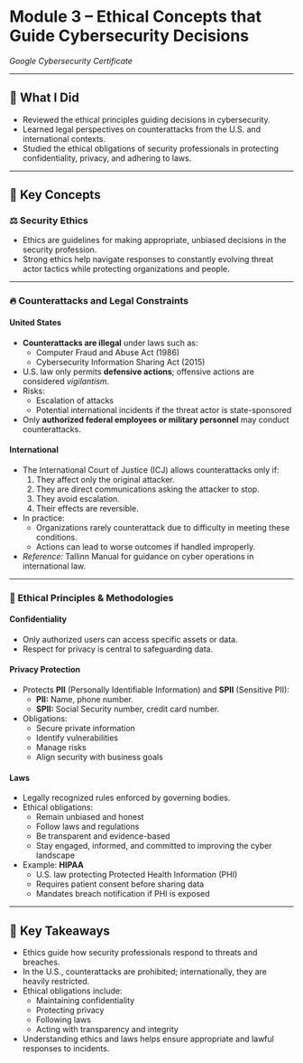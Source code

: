 # Module 3 – Ethical Concepts that Guide Cybersecurity Decisions  
*Google Cybersecurity Certificate*

---

## 🧠 What I Did
- Reviewed the ethical principles guiding decisions in cybersecurity.
- Learned legal perspectives on counterattacks from the U.S. and international contexts.
- Studied the ethical obligations of security professionals in protecting confidentiality, privacy, and adhering to laws.

---

## 🔑 Key Concepts

### ⚖️ Security Ethics
- Ethics are guidelines for making appropriate, unbiased decisions in the security profession.
- Strong ethics help navigate responses to constantly evolving threat actor tactics while protecting organizations and people.

---

### 🔥 Counterattacks and Legal Constraints

#### United States
- **Counterattacks are illegal** under laws such as:
  - Computer Fraud and Abuse Act (1986)
  - Cybersecurity Information Sharing Act (2015)
- U.S. law only permits **defensive actions**; offensive actions are considered *vigilantism*.
- Risks:
  - Escalation of attacks
  - Potential international incidents if the threat actor is state-sponsored
- Only **authorized federal employees or military personnel** may conduct counterattacks.

#### International
- The International Court of Justice (ICJ) allows counterattacks only if:
  1. They affect only the original attacker.
  2. They are direct communications asking the attacker to stop.
  3. They avoid escalation.
  4. Their effects are reversible.
- In practice:
  - Organizations rarely counterattack due to difficulty in meeting these conditions.
  - Actions can lead to worse outcomes if handled improperly.
- *Reference:* Tallinn Manual for guidance on cyber operations in international law.

---

### 🧩 Ethical Principles & Methodologies

#### Confidentiality
- Only authorized users can access specific assets or data.
- Respect for privacy is central to safeguarding data.

#### Privacy Protection
- Protects **PII** (Personally Identifiable Information) and **SPII** (Sensitive PII):
  - **PII:** Name, phone number.
  - **SPII:** Social Security number, credit card number.
- Obligations:
  - Secure private information
  - Identify vulnerabilities
  - Manage risks
  - Align security with business goals

#### Laws
- Legally recognized rules enforced by governing bodies.
- Ethical obligations:
  - Remain unbiased and honest
  - Follow laws and regulations
  - Be transparent and evidence-based
  - Stay engaged, informed, and committed to improving the cyber landscape
- Example: **HIPAA**
  - U.S. law protecting Protected Health Information (PHI)
  - Requires patient consent before sharing data
  - Mandates breach notification if PHI is exposed

---

## 📌 Key Takeaways
- Ethics guide how security professionals respond to threats and breaches.
- In the U.S., counterattacks are prohibited; internationally, they are heavily restricted.
- Ethical obligations include:
  - Maintaining confidentiality
  - Protecting privacy
  - Following laws
  - Acting with transparency and integrity
- Understanding ethics and laws helps ensure appropriate and lawful responses to incidents.

